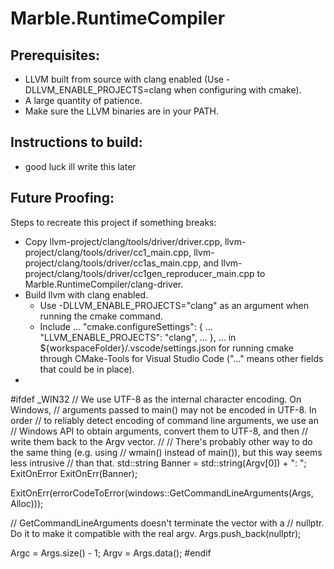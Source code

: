 # Marble.RuntimeCompiler
## Prerequisites:
 - LLVM built from source with clang enabled (Use -DLLVM_ENABLE_PROJECTS=clang when configuring with cmake).
 - A large quantity of patience.
 - Make sure the LLVM binaries are in your PATH.
## Instructions to build:
 - good luck ill write this later
## Future Proofing:
Steps to recreate this project if something breaks:
 - Copy llvm-project/clang/tools/driver/driver.cpp, llvm-project/clang/tools/driver/cc1_main.cpp, llvm-project/clang/tools/driver/cc1as_main.cpp, and llvm-project/clang/tools/driver/cc1gen_reproducer_main.cpp to Marble.RuntimeCompiler/clang-driver.
 - Build llvm with clang enabled.
   - Use -DLLVM_ENABLE_PROJECTS="clang" as an argument when running the cmake command.
   - Include ... "cmake.configureSettings": { ... "LLVM_ENABLE_PROJECTS": "clang", ... }, ... in ${workspaceFolder}/.vscode/settings.json for running cmake through CMake-Tools for Visual Studio Code ("..." means other fields that could be in place).
 - 


#ifdef _WIN32
  // We use UTF-8 as the internal character encoding. On Windows,
  // arguments passed to main() may not be encoded in UTF-8. In order
  // to reliably detect encoding of command line arguments, we use an
  // Windows API to obtain arguments, convert them to UTF-8, and then
  // write them back to the Argv vector.
  //
  // There's probably other way to do the same thing (e.g. using
  // wmain() instead of main()), but this way seems less intrusive
  // than that.
  std::string Banner = std::string(Argv[0]) + ": ";
  ExitOnError ExitOnErr(Banner);

  ExitOnErr(errorCodeToError(windows::GetCommandLineArguments(Args, Alloc)));

  // GetCommandLineArguments doesn't terminate the vector with a
  // nullptr.  Do it to make it compatible with the real argv.
  Args.push_back(nullptr);

  Argc = Args.size() - 1;
  Argv = Args.data();
#endif
